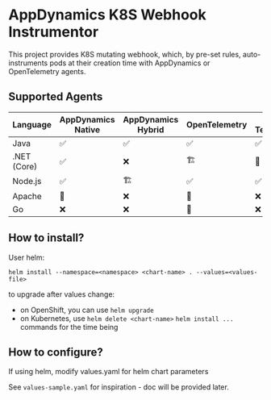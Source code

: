 # AppDynamics K8S Webhook Instrumentor

This project provides K8S mutating webhook, which, by pre-set rules, auto-instruments pods at their creation time with AppDynamics or OpenTelemetry agents. 

## Supported Agents

| Language    | AppDynamics Native | AppDynamics Hybrid      | OpenTelemetry           | Cisco Telescope    |
| ----------- | ------------------ | ----------------------- | ----------------------- | ------------------ |
| Java        | :white_check_mark: | :white_check_mark:      | :white_check_mark:      | :white_check_mark: |
| .NET (Core) | :white_check_mark: | :x:                     | :building_construction: | :thinking:         |
| Node.js     | :white_check_mark: | :building_construction: | :white_check_mark:      | :white_check_mark: |
| Apache      | :thinking:         | :x:                     | :thinking:              | :x:                |
| Go          | :x:                | :x:                     | :thinking:              | :x:                |


## How to install?

User helm:
```
helm install --namespace=<namespace> <chart-name> . --values=<values-file>
```

to upgrade after values change:
- on OpenShift, you can use `helm upgrade`
- on Kubernetes, use `helm delete <chart-name>` `helm install ...` commands for the time being

## How to configure?

If using helm, modify values.yaml for helm chart parameters

See `values-sample.yaml` for inspiration - doc will be provided later.





